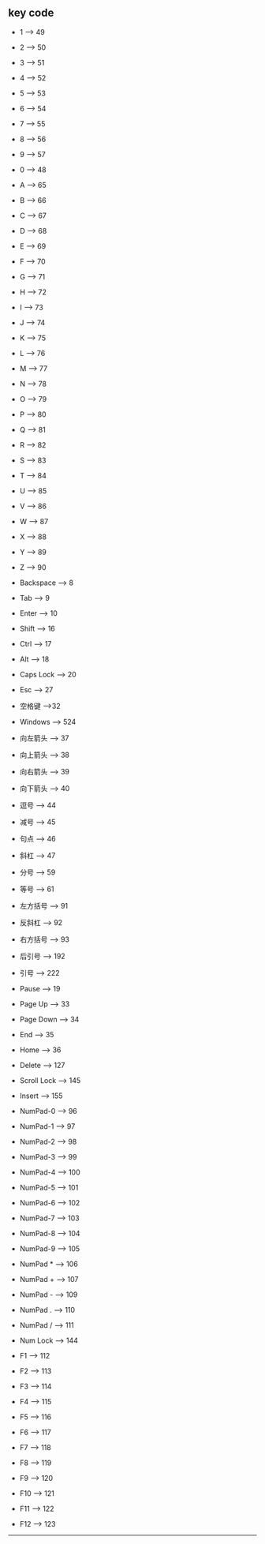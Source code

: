 ## key code
- 1 --> 49
- 2 --> 50
- 3 --> 51
- 4 --> 52
- 5 --> 53
- 6 --> 54
- 7 --> 55
- 8 --> 56
- 9 --> 57
- 0 --> 48


- A --> 65
- B --> 66
- C --> 67
- D --> 68
- E --> 69
- F --> 70
- G --> 71
- H --> 72
- I --> 73
- J --> 74
- K --> 75
- L --> 76
- M --> 77
- N --> 78
- O --> 79
- P --> 80
- Q --> 81
- R --> 82
- S --> 83
- T --> 84
- U --> 85
- V --> 86
- W --> 87
- X --> 88
- Y --> 89
- Z --> 90


- Backspace --> 8
- Tab --> 9
- Enter --> 10
- Shift --> 16
- Ctrl --> 17
- Alt --> 18
- Caps Lock --> 20
- Esc --> 27

- 空格键 -->32
- Windows --> 524


- 向左箭头 --> 37
- 向上箭头 --> 38
- 向右箭头 --> 39
- 向下箭头 --> 40


- 逗号 --> 44
- 减号 --> 45
- 句点 --> 46
- 斜杠 --> 47
- 分号 --> 59
- 等号 --> 61
- 左方括号 --> 91
- 反斜杠 --> 92
- 右方括号 --> 93
- 后引号 --> 192
- 引号 --> 222


- Pause --> 19
- Page Up --> 33
- Page Down --> 34
- End --> 35
- Home --> 36
- Delete --> 127
- Scroll Lock --> 145
- Insert --> 155


- NumPad-0 --> 96
- NumPad-1 --> 97
- NumPad-2 --> 98
- NumPad-3 --> 99
- NumPad-4 --> 100
- NumPad-5 --> 101
- NumPad-6 --> 102
- NumPad-7 --> 103
- NumPad-8 --> 104
- NumPad-9 --> 105
- NumPad * --> 106
- NumPad + --> 107
- NumPad - --> 109
- NumPad . --> 110
- NumPad / --> 111
- Num Lock --> 144


- F1 --> 112
- F2 --> 113
- F3 --> 114
- F4 --> 115
- F5 --> 116
- F6 --> 117
- F7 --> 118
- F8 --> 119
- F9 --> 120
- F10 --> 121
- F11 --> 122
- F12 --> 123  

-----
  
